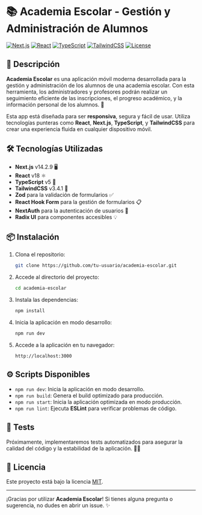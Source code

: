 # 📚 Academia Escolar - Gestión y Administración de Alumnos

[![Next.js](https://img.shields.io/badge/Next.js-v14.2.9-blue.svg)](https://nextjs.org/)
[![React](https://img.shields.io/badge/React-v18-blue.svg)](https://reactjs.org/)
[![TypeScript](https://img.shields.io/badge/TypeScript-v5-blue.svg)](https://www.typescriptlang.org/)
[![TailwindCSS](https://img.shields.io/badge/TailwindCSS-v3.4.1-blue.svg)](https://tailwindcss.com/)
[![License](https://img.shields.io/badge/License-MIT-green.svg)](LICENSE)

## 🚀 Descripción

**Academia Escolar** es una aplicación móvil moderna desarrollada para la gestión y administración de los alumnos de una academia escolar. Con esta herramienta, los administradores y profesores podrán realizar un seguimiento eficiente de las inscripciones, el progreso académico, y la información personal de los alumnos. 🏫

Esta app está diseñada para ser **responsiva**, segura y fácil de usar. Utiliza tecnologías punteras como **React**, **Next.js**, **TypeScript**, y **TailwindCSS** para crear una experiencia fluida en cualquier dispositivo móvil.

## 🛠️ Tecnologías Utilizadas

- **Next.js** v14.2.9 🖥️
- **React** v18 ⚛️
- **TypeScript** v5 📝
- **TailwindCSS** v3.4.1 🎨
- **Zod** para la validación de formularios ✅
- **React Hook Form** para la gestión de formularios 📋
- **NextAuth** para la autenticación de usuarios 🔐
- **Radix UI** para componentes accesibles 💡

## 📦 Instalación

1. Clona el repositorio:

   ```bash
   git clone https://github.com/tu-usuario/academia-escolar.git
   ```

2. Accede al directorio del proyecto:

   ```bash
   cd academia-escolar
   ```

3. Instala las dependencias:

   ```bash
   npm install
   ```

4. Inicia la aplicación en modo desarrollo:

   ```bash
   npm run dev
   ```

5. Accede a la aplicación en tu navegador:

   ```
   http://localhost:3000
   ```

## ⚙️ Scripts Disponibles

- `npm run dev`: Inicia la aplicación en modo desarrollo.
- `npm run build`: Genera el build optimizado para producción.
- `npm run start`: Inicia la aplicación optimizada en modo producción.
- `npm run lint`: Ejecuta **ESLint** para verificar problemas de código.

## 🧪 Tests

Próximamente, implementaremos tests automatizados para asegurar la calidad del código y la estabilidad de la aplicación. 🧑‍💻

## 📜 Licencia

Este proyecto está bajo la licencia [MIT](./LICENSE).

---

¡Gracias por utilizar **Academia Escolar**! Si tienes alguna pregunta o sugerencia, no dudes en abrir un issue. ✨
